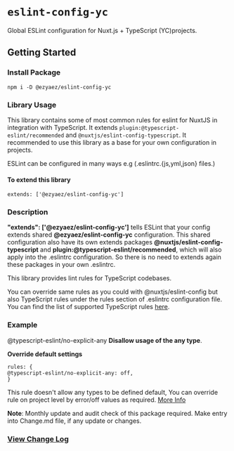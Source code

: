 # `eslint-config-yc`

Global ESLint configuration for Nuxt.js + TypeScript (YC)projects.

## Getting Started

### Install Package

```
npm i -D @ezyaez/eslint-config-yc
```

### Library Usage

This library contains some of most common rules for eslint for NuxtJS in integration with TypeScript. It extends `plugin:@typescript-eslint/recommended` and `@nuxtjs/eslint-config-typescript`. It recommended to use this library as a base for your own configuration in projects.

ESLint can be configured in many ways e.g (.eslintrc.{js,yml,json} files.)

#### To extend this library

```
extends: ['@ezyaez/eslint-config-yc']
```

### Description

**"extends": ['@ezyaez/eslint-config-yc']** tells ESLint that your config extends shared **@ezyaez/eslint-config-yc** configuration. This shared configuration also have its own extends packages **@nuxtjs/eslint-config-typescript** and **plugin:@typescript-eslint/recommended**, which will also apply into the .eslintrc configuration. So there is no need to extends again these packages in your own .eslintrc.

This library provides lint rules for TypeScript codebases.

You can override same rules as you could with @nuxtjs/eslint-config but also TypeScript rules under the rules section of .eslintrc configuration file. You can find the list of supported TypeScript rules [here](https://github.com/typescript-eslint/typescript-eslint/tree/master/packages/eslint-plugin#supported-rules).

### Example

@typescript-eslint/no-explicit-any **Disallow usage of the any type**.

**Override default settings**

```
rules: {
@typescript-eslint/no-explicit-any: off,
}

```

This rule doesn't allow any types to be defined default, You can override rule on project level by error/off values as required.
[More Info](https://github.com/typescript-eslint/typescript-eslint/blob/master/packages/eslint-plugin/docs/rules/no-explicit-any.md)

**Note**: Monthly update and audit check of this package required. Make entry into Change.md file, if any update or changes.

### [View Change Log](https://github.com/ezyaez/ez-linting/blob/master/CHANGELOG.md)
